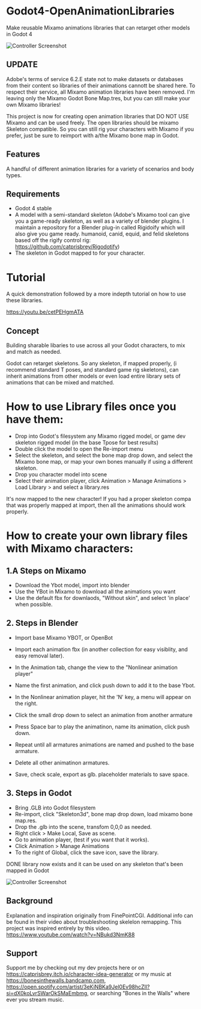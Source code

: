 # Godot4-OpenAnimationLibraries
Make reusable Mixamo animations libraries that can retarget other models in Godot 4

![Controller Screenshot](https://github.com/pemguin005/Godot4-MixamoLibraries/blob/main/Screenshots/MixamoLib.GIF)

## UPDATE
Adobe's terms of service 6.2.E state not to make datasets or databases from their content so libraries of their animations cannott be shared here. 
To respect their service, all Mixamo animation libraries have been removed. I'm leaving only the Mixamo Godot Bone Map.tres, but you can still make your own Mixamo libraries!

This project is now for creating open animation libraries that DO NOT USE Mixamo and can be used freely. The open libraries should be mixamo Skeleton compatible. So you can still rig your characters with Mixamo if you prefer, just be sure to reimport with a/the Mixamo bone map in Godot.

## Features

A handful of different animation libraries for a variety of scenarios and body types.




## Requirements
- Godot 4 stable
- A model with a semi-standard skeleton (Adobe's Mixamo tool can give you a game-ready skeleton, as well as a variety of blender plugins. I maintain a repository for a Blender plug-in called Rigidoify which will also give you game ready. humanoid, canid, equid, and felid skeletons based off the rigify control rig: https://github.com/catprisbrey/Rigodotify)
- The skeleton in Godot mapped to for your character.


# Tutorial

A quick demonstration followed by a more indepth tutorial on how to use these libraries.

https://youtu.be/cetPEHgmATA

## Concept

Building sharable libaries to use across all your Godot characters, to mix and match as needed.

Godot can retarget skeletons. So any skeleton, if mapped properly, (i recommend standard T poses, and standard game rig skeletons), can inherit animations from other models or even load entire library sets of animations that can be mixed and matched.


# How to use Library files once you have them:

- Drop into Godot's filesystem any Mixamo rigged model, or game dev skeleton rigged model (in the base Tpose for best results)
- Double click the model to open the Re-import menu
- Select the skeleton, and select the bone map drop down, and select the Mixamo bone map, or map your own bones manually if using a different skeleton.
- Drop you character model into scene
- Select their animation player, click Animation > Manage Animations > Load Library > and select a library.res

It's now mapped to the new character! If you had a proper skeleton compa that was properly mapped at import, then all the animations should work properly.

# How to create your own library files with Mixamo characters:

## 1.A Steps on Mixamo
- Download the Ybot model, import into blender
- Use the YBot in Mixamo to download all the animations you want
- Use the default fbx for downlaods, "Without skin", and select 'in place' when possible.

## 2. Steps in Blender
- Import base Mixamo YBOT, or OpenBot
- Import each animation fbx (in another collection for easy visiblity, and easy removal later).
- In the Animation tab, change the view to the "Nonlinear animation player"
- Name the first animation, and click push down to add it to the base Ybot.

- In the Nonlinear animation player, hit the 'N' key, a menu will appear on the right.
- Click the small drop down to select an animation from another armature
- Press Space bar to play the animatinon, name its animation, click push down.
- Repeat until all armatures animations are named and pushed to the base armature.
- Delete all other animatinon armatures.
- Save, check scale, export as glb. placeholder materials to save space.

## 3. Steps in Godot
- Bring .GLB into Godot filesystem
- Re-import, click "Skeleton3d", bone map drop down, load mixamo bone map.res.
- Drop the .glb into the scene, transfom 0,0,0 as needed.
- Right click > Make Local, Save as scene.
- Go to animation player, (test if you want that it works).
- Click Animation > Manage Animations
- To the right of Global, click the save icon, save the library.

DONE library now exists and it can be used on any skeleton that's been mapped in Godot

![Controller Screenshot](https://github.com/pemguin005/Godot4-MixamoLibraries/blob/main/Screenshots/Screenshot.jpg)

## Background

Explanation and inspiration  originally from FinePointCGI. Additional info can be found in their video about troubleshooting skelelon remapping. This project was inspired entirely by this video.
https://www.youtube.com/watch?v=NBukd3NmK88

## Support

Support me by checking out my dev projects here or on https://catprisbrey.itch.io/character-idea-generator or my music at https://bonesinthewalls.bandcamp.com, https://open.spotify.com/artist/3eKiNBKa9Jel0Ev98hcZll?si=dX0koLvrSWarOkSMaEmbmg, or searching "Bones in the Walls" where ever you stream music.
